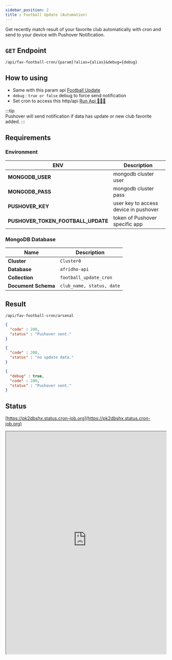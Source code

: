 ```yaml
---
sidebar_position: 2
title : Football Update (Automation)
---
```


Get recently match result of your favorite club automatically with cron and send to your device with Pushover Notification.

## `GET` Endpoint

```
/api/fav-football-cron/{param}?alias={alias}&debug={debug}
```

## How to using
- Same with this param api [Football Update](./football-update.md#how-to-using)
- `debug` : `true or false` debug to force send notification
- Set cron to access this http/api [Run Api 🏃🏻‍♂️](#result)
 
:::tip  
Pushover will send notification if data has update or new club favorite added.
:::

## Requirements

### Environment
| ENV              | Description |
| ---------------- | ----------- |
| **MONGODB_USER** | mongodb cluster user |
| **MONGODB_PASS** | mongodb cluster pass |
| **PUSHOVER_KEY** | user key to access device in pushover   |
| **PUSHOVER_TOKEN_FOOTBALL_UPDATE** | token of Pushover specific app |

### MongoDB Database
| Name           | Description |
| ---------------- | ----------- |
| **Cluster** | `Cluster0` |
| **Database** | `afridho-api` |
| **Collection** | `football_update_cron`   |
| **Document Schema** | `club_name, status, date` |


## Result
```
/api/fav-football-cron/arsenal
```

```json title="Response : Successful send pushover notification."
{
  "code" : 200,
  "status" : "Pushover sent."
}
```

```json title="Response : No Pushover sent"
{
  "code" : 200,
  "status" : "no update data."
}
```

```json title="Response : Debug mode"
{
  "debug" : true,
  "code" : 200,
  "status" : "Pushover sent."
}
```

## Status

[https://pk2dbshx.status.cron-job.org](https://pk2dbshx.status.cron-job.org)

<iframe loading="lazy" src="https://pk2dbshx.status.cron-job.org" name="iFrame Name" scrolling="Yes" height="700" width="100%"></iframe>